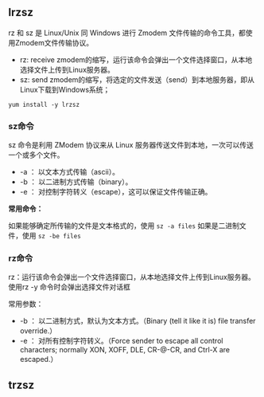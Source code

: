# 
## lrzsz
rz 和 sz 是 Linux/Unix 同 Windows 进行 Zmodem 文件传输的命令工具，都使用Zmodem文件传输协议。
- rz: receive zmodem的缩写，运行该命令会弹出一个文件选择窗口，从本地选择文件上传到Linux服务器。
- sz: send zmodem的缩写，将选定的文件发送（send）到本地服务器，即从Linux下载到Windows系统；
```shell
yum install -y lrzsz
```
### sz命令
sz 命令是利用 ZModem 协议来从 Linux 服务器传送文件到本地，一次可以传送一个或多个文件。
- -a       ：  以文本方式传输（ascii）。
- -b       ：  以二进制方式传输（binary）。
- -e       ：  对控制字符转义（escape），这可以保证文件传输正确。

**常用命令：**

如果能够确定所传输的文件是文本格式的，使用 `sz -a files`
如果是二进制文件，使用 `sz -be files`

### rz命令
rz：运行该命令会弹出一个文件选择窗口，从本地选择文件上传到Linux服务器。使用rz -y 命令时会弹出选择文件对话框

常用参数：
- -b      ：   以二进制方式，默认为文本方式。（Binary (tell it like it is) file transfer override.）
- -e      ：   对所有控制字符转义。（Force sender to escape all control characters; normally XON, XOFF, DLE, CR-@-CR, and Ctrl-X are escaped.）

## trzsz 
